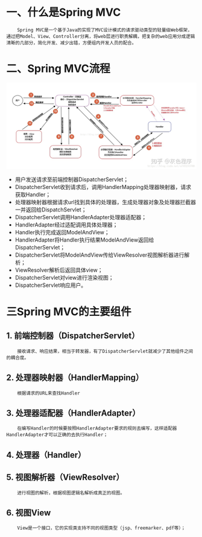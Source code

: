 # 一、什么是Spring MVC
        Spring MVC是一个基于Java的实现了MVC设计模式的请求驱动类型的轻量级Web框架，通过把Model、View、Controller分离，将web层进行职责解耦，把复杂的web应用分成逻辑清晰的几部分，简化开发、减少出错，方便组内开发人员的配合。

# 二、Spring MVC流程
![blockchain](/resource/images/spring%20mvc请求流程.jpg "Spring MVC流程")  
  - 用户发送请求至前端控制器DispatcherServlet；
  - DispatcherServlet收到请求后，调用HandlerMapping处理器映射器，请求获取Handler；
  - 处理器映射器根据请求url找到具体的处理器，生成处理器对象及处理器拦截器一并返回给DispatchServlet；
  - DispatcherServlet调用HandlerAdapter处理器适配器；
  - HandlerAdapter经过适配调用具体处理器；
  - Handler执行完成返回ModelAndView；
  - HandlerAdapter将Handler执行结果ModelAndView返回给DispatcherServlet；
  - DispatcherServlet将ModelAndView传给ViewResolver视图解析器进行解析；
  - ViewResolver解析后返回具体view；
  - DispatcherServlet对view进行渲染视图；
  - DispatcherServlet响应用户。

# 三Spring MVC的主要组件
## 1. 前端控制器（DispatcherServlet）
        接收请求、响应结果，相当于转发器，有了DispatcherServlet就减少了其他组件之间的耦合度。
## 2. 处理器映射器（HandlerMapping）
        根据请求的URL来查找Handler
## 3. 处理器适配器（HandlerAdapter）
        在编写Handler的时候要按照HandlerAdapter要求的规则去编写，这样适配器HandlerAdapter才可以正确的去执行Handler；
## 4. 处理器（Handler）
## 5. 视图解析器（ViewResolver）
        进行视图的解析，根据视图逻辑名解析成真正的视图。
## 6. 视图View
        View是一个接口，它的实现类支持不同的视图类型（jsp、freemarker、pdf等）；